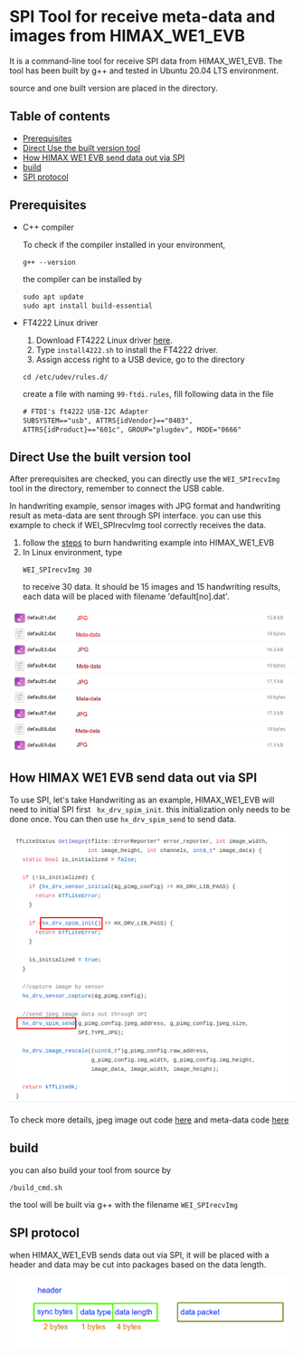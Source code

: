 # SPI Tool for receive meta-data and images from HIMAX_WE1_EVB
It is a command-line tool for receive SPI data from HIMAX_WE1_EVB. The tool has been built by g++ and tested in Ubuntu 20.04 LTS environment.

source and one built version are placed in the directory.
  
## Table of contents
  - [Prerequisites](#prerequisites)
  - [Direct Use the built version tool](#direct-use-the-built-version-tool)
  - [How HIMAX WE1 EVB send data out via SPI](#how-himax-we1-evb-send-data-out-via-spi)
  - [build](#build)
  - [SPI protocol](#spi-protocol)
   
## Prerequisites
- C++ compiler
  
  To check if the compiler installed in your environment, 
      
  ```
  g++ --version
  ```

  the compiler can be installed by 

  ```
  sudo apt update
  sudo apt install build-essential
  ```

- FT4222 Linux driver
  1. Download FT4222 Linux driver [here](https://www.ftdichip.com/Support/SoftwareExamples/libft4222-linux-1.4.4.9.tgz).
  2. Type `install4222.sh` to install the FT4222 driver.
  3. Assign access right to a USB device, go to the directory 

    ```
    cd /etc/udev/rules.d/
    ```

    create a file with naming `99-ftdi.rules`, fill following data in the file

    ```
    # FTDI's ft4222 USB-I2C Adapter
    SUBSYSTEM=="usb", ATTRS{idVendor}=="0403", ATTRS{idProduct}=="601c", GROUP="plugdev", MODE="0666"
    ```

## Direct Use the built version tool
After prerequisites are checked, you can directly use the `WEI_SPIrecvImg` tool in the directory, remember to connect the USB cable.

In handwriting example, sensor images with JPG format and handwriting result as meta-data are sent through SPI interface. you can use this example to check if WEI_SPIrecvImg tool correctly receives the data.

1. follow the [steps](https://github.com/HimaxWiseEyePlus/himax_tflm#deploy-to-himax-we1-evb) to burn handwriting example into HIMAX_WE1_EVB
2. In Linux environment, type 
    ```
    WEI_SPIrecvImg 30
    ```
    to receive 30 data. It should be 15 images and 15 handwriting results, each data will be placed with filename 'default[no].dat'.

![](images/receive_data.png)

## How HIMAX WE1 EVB send data out via SPI

To use SPI, let's take Handwriting as an example, HIMAX_WE1_EVB will need to initial SPI first ` hx_drv_spim_init`. this initialization only needs to be done once. You can then use `hx_drv_spim_send` to send data.

![](images/spi_init_send_image.png)

To check more details, jpeg image out code [here]([tensorflow/lite/micro/examples/handwriting/README.md#handwriting-example](https://github.com/HimaxWiseEyePlus/himax_tflm/blob/master/tensorflow/lite/micro/examples/handwriting/himax_we1_evb/image_provider.cc)) and meta-data code [here](https://github.com/HimaxWiseEyePlus/himax_tflm/blob/master/tensorflow/lite/micro/examples/handwriting/himax_we1_evb/detection_responder.cc)



## build

you can also build your tool from source by

```
/build_cmd.sh
```

the tool will be built via g++ with the filename `WEI_SPIrecvImg`

## SPI protocol 

when HIMAX_WE1_EVB sends data out via SPI, it will be placed with a header and data may be cut into packages based on the data length.

![](images/spi_protocol.png)

